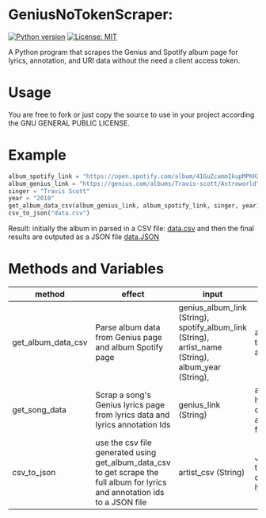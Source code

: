 # GeniusNoTokenScraper: 

[![Python version](https://img.shields.io/badge/python-3.x-brightgreen.svg)](https://pypi.org/project/lyricsgenius/)
[![License: MIT](https://img.shields.io/badge/License-GNU-blue.svg)](https://opensource.org/licenses/GNU)



A Python program that scrapes the Genius and Spotify album page for lyrics, annotation, and URI data without the need a client access token.

# Usage
You are free to fork or just copy the source to use in your project according the GNU GENERAL PUBLIC LICENSE.

# Example

```python
album_spotify_link = "https://open.spotify.com/album/41GuZcammIkupMPKH2OJ6I"
album_genius_link = "https://genius.com/albums/Travis-scott/Astroworld"
singer = "Travis Scott"
year = "2018"
get_album_data_csv(album_genius_link, album_spotify_link, singer, year)
csv_to_json("data.csv")
```

Result: 
initially the album in parsed in a CSV file: [data.csv](https://github.com/MentalN/Genius-NoToken-Scraper/blob/master/data.csv)
and then the final results are outputed as a JSON file [data.JSON](https://github.com/MentalN/Genius-NoToken-Scraper/blob/master/data.json)


# Methods and Variables

| method             | effect                                                                                                                        | input                                                                                                 | output                                                            |   |
|--------------------|-------------------------------------------------------------------------------------------------------------------------------|-------------------------------------------------------------------------------------------------------|-------------------------------------------------------------------|---|
| get_album_data_csv | Parse album data from Genius page and album Spotify page                                                                      | genius_album_link (String), spotify_album_link (String),  artist_name (String),  album_year (String), | a CSV file with the scraped album data                            |   |
| get_song_data      | Scrap a song's Genius lyrics page from lyrics data and lyrics annotation Ids                                                  | genius_link (String)                                                                                  | a list song lyrics and corresponding annotation Id for each lyric |   |
| csv_to_json        | use the csv file generated using get_album_data_csv to get scrape the full album for lyrics and annotation ids to a JSON file | artist_csv (String)                                                                                   | JSON file with the album data  for each lyric                     |   |
